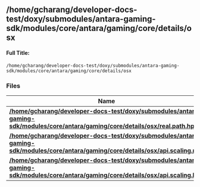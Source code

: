 

## /home/gcharang/developer-docs-test/doxy/submodules/antara-gaming-sdk/modules/core/antara/gaming/core/details/osx

#### Full Title:
```
/home/gcharang/developer-docs-test/doxy/submodules/antara-gaming-sdk/modules/core/antara/gaming/core/details/osx
```






### Files

| Name           |
| -------------- |
| **[/home/gcharang/developer-docs-test/doxy/submodules/antara-gaming-sdk/modules/core/antara/gaming/core/details/osx/real.path.hpp](Files/details_2osx_2real_8path_8hpp.md#file-real.path.hpp)**  |
| **[/home/gcharang/developer-docs-test/doxy/submodules/antara-gaming-sdk/modules/core/antara/gaming/core/details/osx/api.scaling.mm](Files/api_8scaling_8mm.md#file-api.scaling.mm)**  |
| **[/home/gcharang/developer-docs-test/doxy/submodules/antara-gaming-sdk/modules/core/antara/gaming/core/details/osx/api.scaling.hpp](Files/details_2osx_2api_8scaling_8hpp.md#file-api.scaling.hpp)**  |





















